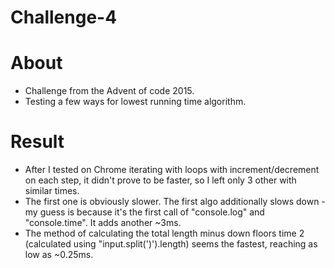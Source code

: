 # Challenge-4

# About
- Challenge from the Advent of code 2015.
- Testing a few ways for lowest running time algorithm.

# Result
- After I tested on Chrome iterating with loops with increment/decrement on each step, it didn't prove to be faster, so I left only 3 other with similar times.
- The first one is obviously slower. The first algo additionally slows down - my guess is because it's the first call of "console.log" and "console.time". It adds another ~3ms.
- The method of calculating the total length minus down floors time 2 (calculated using "input.split(')').length) seems the fastest, reaching as low as ~0.25ms.
